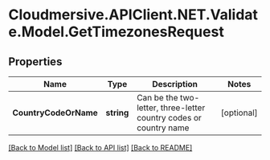 # Cloudmersive.APIClient.NET.Validate.Model.GetTimezonesRequest
## Properties

Name | Type | Description | Notes
------------ | ------------- | ------------- | -------------
**CountryCodeOrName** | **string** | Can be the two-letter, three-letter country codes or country name | [optional] 

[[Back to Model list]](../README.md#documentation-for-models) [[Back to API list]](../README.md#documentation-for-api-endpoints) [[Back to README]](../README.md)


